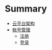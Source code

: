 # Summary

* [云平台架构](README.md)
* [帐号管理](account/README.md)
    * [注册](account/register.md)
    * [登录](account/login.md)


